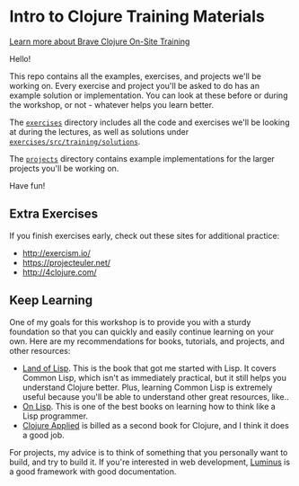 # Intro to Clojure Training Materials

[Learn more about Brave Clojure On-Site Training](http://www.braveclojure.com/training/)

Hello!

This repo contains all the examples, exercises, and projects we'll be
working on. Every exercise and project you'll be asked to do has an
example solution or implementation. You can look at these before or
during the workshop, or not - whatever helps you learn better.

The [`exercises`](exercises) directory includes all the code and
exercises we'll be looking at during the lectures, as well as
solutions under
[`exercises/src/training/solutions`](exercises/src/training/solutions).

The [`projects`](projects) directory contains example implementations
for the larger projects you'll be working on.

Have fun!

## Extra Exercises

If you finish exercises early, check out these sites for additional practice:

* http://exercism.io/
* https://projecteuler.net/
* http://4clojure.com/

## Keep Learning

One of my goals for this workshop is to provide you with a sturdy
foundation so that you can quickly and easily continue learning on
your own. Here are my recommendations for books, tutorials, and
projects, and other resources:

* [Land of Lisp](http://www.amazon.com/Land-Lisp-Learn-Program-Game/dp/1593272812). This
  is the book that got me started with Lisp. It covers Common Lisp,
  which isn't as immediately practical, but it still helps you
  understand Clojure better. Plus, learning Common Lisp is extremely
  useful because you'll be able to understand other great resources,
  like..
* [On Lisp](http://www.paulgraham.com/onlisp.html). This is one of the
  best books on learning how to think like a Lisp programmer.
* [Clojure Applied](http://www.amazon.com/Clojure-Applied-Practitioner-Ben-Vandgrift/dp/1680500740/)
  is billed as a second book for Clojure, and I think it does a good job.

For projects, my advice is to think of something that you personally
want to build, and try to build it. If you're interested in web
development, [Luminus](http://www.luminusweb.net/) is a good framework
with good documentation.
